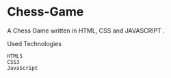 # Chess-Game

A Chess Game written in HTML, CSS and JAVASCRIPT .

Used Technologies

    HTML5
    CSS3
    JavaScript

